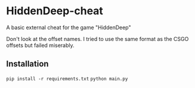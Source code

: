# HiddenDeep-cheat
 A basic external cheat for the game "HiddenDeep"

Don't look at the offset names. I tried to use the same format as the CSGO offsets but failed miserably.

## Installation

`pip install -r requirements.txt`
`python main.py`
